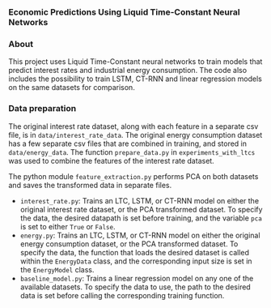 ### Economic Predictions Using Liquid Time-Constant Neural Networks

### About
This project uses Liquid Time-Constant neural networks to train models that predict interest rates and industrial energy consumption. The code also includes the possibility to train LSTM, CT-RNN and linear regression models on the same datasets for comparison. 

### Data preparation
The original interest rate dataset, along with each feature in a separate csv file, is in `data/interest_rate_data`. The original energy consumption dataset  has a few separate csv files that are combined in training, and stored in `data/energy_data`. The function `prepare_data.py` in `experiments_with_ltcs` was used to combine the features of the interest rate dataset. 

The python module `feature_extraction.py` performs PCA on both datasets and saves the transformed data in separate files.

- `interest_rate.py`:  Trains an LTC, LSTM, or CT-RNN model on either the original interest rate dataset, or the PCA transformed dataset. To specify the data, the desired datapath is set before training, and the variable `pca` is set to either `True` or `False`.
- `energy.py`: Trains an LTC, LSTM, or CT-RNN model on either the original energy consumption dataset, or the PCA transformed dataset. To specify the data, the function that loads the desired dataset is called within the `EnergyData` class, and the corresponding input size is set in the `EnergyModel` class.
- `baseline_model.py`: Trains a linear regression model on any one of the available datasets. To specify the data to use, the path to the desired data is set before calling the corresponding training function.
